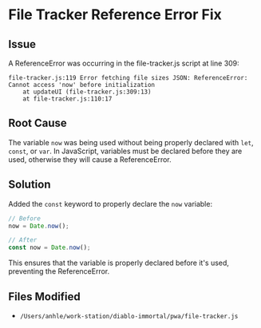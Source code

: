 # File Tracker Reference Error Fix

## Issue
A ReferenceError was occurring in the file-tracker.js script at line 309:
```
file-tracker.js:119 Error fetching file sizes JSON: ReferenceError: Cannot access 'now' before initialization
    at updateUI (file-tracker.js:309:13)
    at file-tracker.js:110:17
```

## Root Cause
The variable `now` was being used without being properly declared with `let`, `const`, or `var`. In JavaScript, variables must be declared before they are used, otherwise they will cause a ReferenceError.

## Solution
Added the `const` keyword to properly declare the `now` variable:

```javascript
// Before
now = Date.now();

// After
const now = Date.now();
```

This ensures that the variable is properly declared before it's used, preventing the ReferenceError.

## Files Modified
- `/Users/anhle/work-station/diablo-immortal/pwa/file-tracker.js`